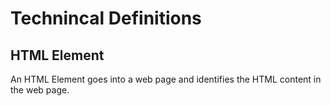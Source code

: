 # Technincal Definitions

## HTML Element
An HTML Element goes into a web page and identifies the HTML content in the web page.
